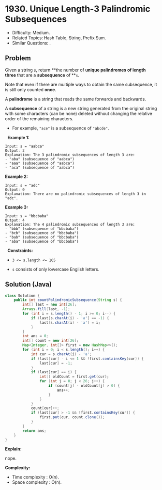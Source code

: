 # 1930. Unique Length-3 Palindromic Subsequences

- Difficulty: Medium.
- Related Topics: Hash Table, String, Prefix Sum.
- Similar Questions: .

## Problem

Given a string ```s```, return **the number of **unique palindromes of length three** that are a **subsequence** of **```s```.

Note that even if there are multiple ways to obtain the same subsequence, it is still only counted **once**.

A **palindrome** is a string that reads the same forwards and backwards.

A **subsequence** of a string is a new string generated from the original string with some characters (can be none) deleted without changing the relative order of the remaining characters.


	
- For example, ```"ace"``` is a subsequence of ```"abcde"```.


 
**Example 1:**

```
Input: s = "aabca"
Output: 3
Explanation: The 3 palindromic subsequences of length 3 are:
- "aba" (subsequence of "aabca")
- "aaa" (subsequence of "aabca")
- "aca" (subsequence of "aabca")
```

**Example 2:**

```
Input: s = "adc"
Output: 0
Explanation: There are no palindromic subsequences of length 3 in "adc".
```

**Example 3:**

```
Input: s = "bbcbaba"
Output: 4
Explanation: The 4 palindromic subsequences of length 3 are:
- "bbb" (subsequence of "bbcbaba")
- "bcb" (subsequence of "bbcbaba")
- "bab" (subsequence of "bbcbaba")
- "aba" (subsequence of "bbcbaba")
```

 
**Constraints:**


	
- ```3 <= s.length <= 105```
	
- ```s``` consists of only lowercase English letters.



## Solution (Java)

```java
class Solution {
    public int countPalindromicSubsequence(String s) {
        int[] last = new int[26];
        Arrays.fill(last, -1);
        for (int i = s.length() - 1; i >= 0; i--) {
            if (last[s.charAt(i) - 'a'] == -1) {
                last[s.charAt(i) - 'a'] = i;
            }
        }
        int ans = 0;
        int[] count = new int[26];
        Map<Integer, int[]> first = new HashMap<>();
        for (int i = 0; i < s.length(); i++) {
            int cur = s.charAt(i) - 'a';
            if (last[cur] - i <= 1 && !first.containsKey(cur)) {
                last[cur] = -1;
            }
            if (last[cur] == i) {
                int[] oldCount = first.get(cur);
                for (int j = 0; j < 26; j++) {
                    if (count[j] - oldCount[j] > 0) {
                        ans++;
                    }
                }
            }
            count[cur]++;
            if (last[cur] > -1 && !first.containsKey(cur)) {
                first.put(cur, count.clone());
            }
        }
        return ans;
    }
}
```

**Explain:**

nope.

**Complexity:**

* Time complexity : O(n).
* Space complexity : O(n).
